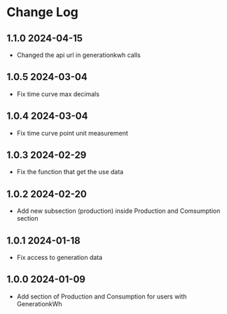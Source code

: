 # Change Log

## 1.1.0 2024-04-15
- Changed the api url in generationkwh calls

## 1.0.5 2024-03-04

- Fix time curve max decimals

## 1.0.4 2024-03-04

- Fix time curve point unit measurement

## 1.0.3 2024-02-29

- Fix the function that get the use data

## 1.0.2 2024-02-20

- Add new subsection (production) inside Production and Comsumption section

## 1.0.1 2024-01-18

- Fix access to generation data

## 1.0.0 2024-01-09

- Add section of Production and Consumption for users with GenerationkWh
